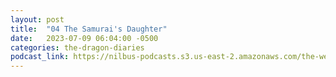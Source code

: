 ```yaml
---
layout: post
title:  "04 The Samurai's Daughter"
date:   2023-07-09 06:04:00 -0500
categories: the-dragon-diaries
podcast_link: https://nilbus-podcasts.s3.us-east-2.amazonaws.com/the-well-trained-mind/The%20Dragon%20Diaries/04%20The%20Samurai's%20Daughter.mp3
---
```

